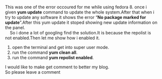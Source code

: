 This was one of the error occoured for me while using fedora 8. once i given **yum update** command to update the whole system.After that when i try to update any software it shows the error “**No package marked for update**”.After this yum update it stoped showing new update information on the panel.  
    So i done a lot of googling find the solution.It is because the repolist is not enabled.Then let me show how i enabled it.

1.  open the terminal and get into super user mode.  
2.  run the command **yum clean all**.  
3.  run the command **yum repolist enabled**.

I would like to make get comment to better my blog.  
So please leave a comment
